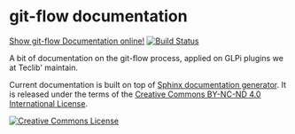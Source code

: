 git-flow documentation
======================

[Show git-flow Documentation online!](http://git-flow.readthedocs.io/en/latest) [![Build Status](https://readthedocs.org/projects/git-flow/badge/?version=latest)](http://git-flow.readthedocs.io/en/latest/?badge=latest)

A bit of documentation on the git-flow process, applied on GLPi plugins we at Teclib' maintain.

Current documentation is built on top of [Sphinx documentation generator](http://sphinx-doc.org/). It is released under the terms of the <a rel="license" href="http://creativecommons.org/licenses/by-nc-nd/4.0/">Creative Commons BY-NC-ND 4.0 International License</a>.

<a rel="license" href="http://creativecommons.org/licenses/by-nc-nd/4.0/"><img alt="Creative Commons License" style="border-width:0" src="https://i.creativecommons.org/l/by-nc-nd/4.0/80x15.png" /></a>
